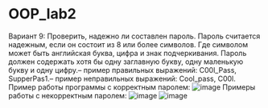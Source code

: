 # OOP_lab2
Вариант 9: Проверить, надежно ли составлен пароль. Пароль считается надежным, если он состоит из 8 или более символов. Где символом может быть английская буква, цифра и знак подчеркивания. Пароль должен содержать хотя бы одну заглавную букву, одну маленькую букву и одну цифру.– пример правильных выражений: C00l_Pass, SupperPas1.– пример неправильных выражений: Cool_pass, C00l.
Пример работы программы с корректным паролем:
![image](https://github.com/user-attachments/assets/ee271b92-d31f-479f-9038-9f2e704ccefb)
Примеры работы с некорректным паролем:
![image](https://github.com/user-attachments/assets/5877251c-e7e5-496f-a84e-a39ee0efa88f)
![image](https://github.com/user-attachments/assets/c35e6974-f4d6-41ca-8ad3-cd1c64f3ab43)
